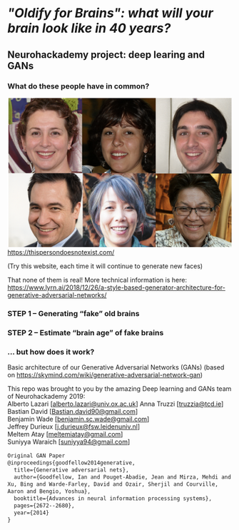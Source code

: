 # ***"Oldify for Brains": what will your brain look like in 40 years?***
## Neurohackademy project: deep learing and GANs

### What do these people have in common?

![GAN_examples](images/GAN_examples.png)
https://thispersondoesnotexist.com/

(Try this website, each time it will continue to generate new faces)

That none of them is real!
More technical information is here:
https://www.lyrn.ai/2018/12/26/a-style-based-generator-architecture-for-generative-adversarial-networks/

### STEP 1 – Generating “fake” old brains

### STEP 2 – Estimate “brain age” of fake brains

### ... but how does it work?
Basic architecture of our Generative Adversarial Networks (GANs) (based on https://skymind.com/wiki/generative-adversarial-network-gan)


This repo was brought to you by the amazing Deep learning and GANs team of Neurohackademy 2019: <br>
Alberto Lazari [alberto.lazari@univ.ox.ac.uk]
Anna Truzzi [truzzia@tcd.ie] <br>
Bastian David [Bastian.david90@gmail.com] <br>
Benjamin Wade [benjamin.sc.wade@gmail.com] <br>
Jeffrey Durieux [j.durieux@fsw.leidenuniv.nl] <br>
Meltem Atay [meltemiatay@gmail.com] <br>
Suniyya Waraich [suniyya94@gmail.com] <br>


```
Original GAN Paper
@inproceedings{goodfellow2014generative,
  title={Generative adversarial nets},
  author={Goodfellow, Ian and Pouget-Abadie, Jean and Mirza, Mehdi and Xu, Bing and Warde-Farley, David and Ozair, Sherjil and Courville, Aaron and Bengio, Yoshua},
  booktitle={Advances in neural information processing systems},
  pages={2672--2680},
  year={2014}
}
